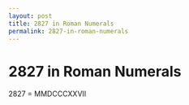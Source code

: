 ```yaml
---
layout: post
title: 2827 in Roman Numerals
permalink: 2827-in-roman-numerals
---
```


# 2827 in Roman Numerals

2827 = MMDCCCXXVII
